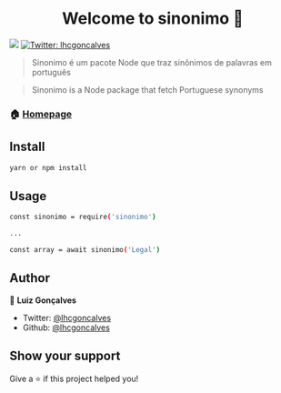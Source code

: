 <h1 align="center">Welcome to sinonimo 👋</h1>
<p>
  <img src="https://img.shields.io/badge/version-1.0.0-blue.svg?cacheSeconds=2592000" />
  <a href="https://twitter.com/lhcgoncalves">
    <img alt="Twitter: lhcgoncalves" src="https://img.shields.io/twitter/follow/lhcgoncalves.svg?style=social" target="_blank" />
  </a>
</p>

> Sinonimo é um pacote Node que traz sinônimos de palavras em português

> Sinonimo is a Node package that fetch Portuguese synonyms

### 🏠 [Homepage](https://lhcgoncalves.github.io/sinonimo)

## Install

```sh
yarn or npm install
```

## Usage

```sh
const sinonimo = require('sinonimo')

...

const array = await sinonimo('Legal')

```

## Author

👤 **Luiz Gonçalves**

* Twitter: [@lhcgoncalves](https://twitter.com/lhcgoncalves)
* Github: [@lhcgoncalves](https://github.com/lhcgoncalves)

## Show your support

Give a ⭐️ if this project helped you!